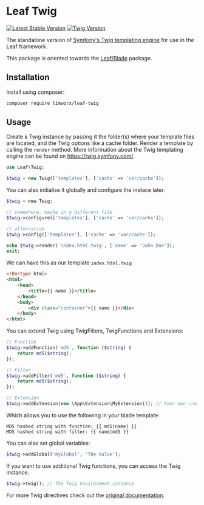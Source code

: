 #  Leaf Twig

[![Latest Stable Version](https://img.shields.io/badge/release-v1.0-blue)](https://packagist.org/packages/timworx/leaf-twig)
[![Twig Version](https://img.shields.io/badge/Twig-v3.21-BACF29)](https://packagist.org/packages/twig/twig)

The standalone version of [Symfony's Twig templating engine](https://twig.symfony.com/) for use in the Leaf framework.

This package is oriented towards the [Leaf/Blade](https://packagist.org/packages/leafs/blade) package. 

## Installation

Install using composer:

```bash
composer require timworx/leaf-twig
```

## Usage

Create a Twig instance by passing it the folder(s) where your template files are located, and the Twig options like a cache folder.
Render a template by calling the `render` method.
More information about the Twig templating engine can be found on https://twig.symfony.com/.

```php
use Leaf\Twig;

$twig = new Twig(['templates'], ['cache' => 'var/cache']);

```

You can also initialise it globally and configure the instace later.

```php
$twig = new Twig;

// somewhere, maybe in a different file
$twig->configure(['templates'], ['cache' => 'var/cache']);

// alternative
$twig->config(['templates'], ['cache' => 'var/cache']);
```

```php
echo $twig->render('index.html.twig', ['name' => 'John Doe']);
exit;
```

We can have this as our template `index.html.twig`

```html
<!Doctype html>
<html>
    <head>
        <title>{{ name }}</title>
    </head>
    <body>
        <div class="container">{{ name }}</div>
    </body>
</html>
```

You can extend Twig using TwigFilters, TwigFunctions and Extensions:

```php
// Function
$twig->addFunction('md5', function ($string) {
    return md5($string);
});

// Filter
$twig->addFilter('md5', function ($string) {
    return md5($string);
});

// Extension
$twig->addExtension(new \App\Extension\MyExtension()); // Your own created extension
```

Which allows you to use the following in your blade template:

```
MD5 hashed string with function: {{ md5(name) }}
MD5 hashed string with filter: {{ name|md5 }}
```

You can also set global variables:

```php
$twig->addGlobal('myGlobal', 'The Value');
```

If you want to use additional Twig functions, you can access the Twig instance.

```php
$twig->twig(); // The Twig environment instance
```

For more Twig directives check out the [original documentation](https://twig.symfony.com/doc/3.x/).
